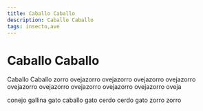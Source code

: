```yaml
---
title: Caballo Caballo
description: Caballo Caballo
tags: insecto,ave
---
```


# Caballo Caballo

Caballo Caballo zorro ovejazorro ovejazorro ovejazorro ovejazorro ovejazorro ovejazorro ovejazorro ovejazorro ovejazorro oveja

conejo gallina gato caballo gato cerdo cerdo gato zorro zorro